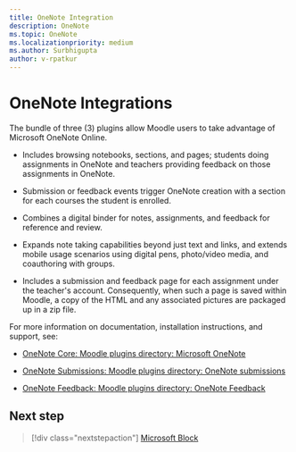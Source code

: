 ```yaml
---  
title: OneNote Integration
description: OneNote 
ms.topic: OneNote
ms.localizationpriority: medium
ms.author: Surbhigupta
author: v-rpatkur
---
```


# OneNote Integrations

The bundle of three (3) plugins allow Moodle users to take advantage of Microsoft OneNote Online. 

* Includes browsing notebooks, sections, and pages; students doing assignments in OneNote and teachers providing feedback on those assignments in OneNote.

* Submission or feedback events trigger OneNote creation with a section for each courses the student is enrolled.

* Combines a digital binder for notes, assignments, and feedback for reference and review. 

* Expands note taking capabilities beyond just text and links, and extends mobile usage scenarios using digital pens, photo/video media, and coauthoring with groups.

* Includes a submission and feedback page for each assignment under the teacher's account. Consequently, when such a page is saved within Moodle, a copy of the HTML and any associated pictures are packaged up in a zip file.

For more information on documentation, installation instructions, and support, see:

* [OneNote Core: Moodle plugins directory: Microsoft OneNote](https://moodle.org/plugins/local_onenote)

* [OneNote Submissions: Moodle plugins directory: OneNote submissions](https://moodle.org/plugins/assignsubmission_onenote)

* [OneNote Feedback: Moodle plugins directory: OneNote Feedback](https://moodle.org/plugins/assignfeedback_onenote)

## Next step

> [!div class="nextstepaction"]
> [Microsoft Block](/teamblog)
